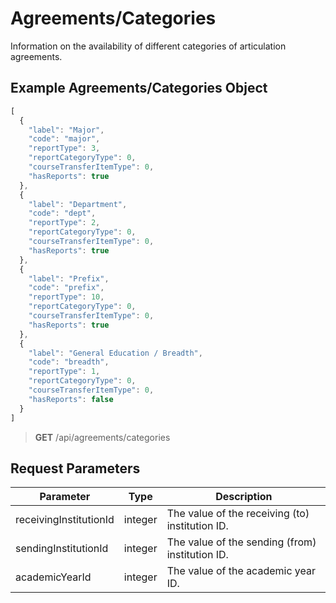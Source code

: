 # Agreements/Categories

Information on the availability of different categories of articulation agreements.

## Example Agreements/Categories Object

```js
[
  {
    "label": "Major",
    "code": "major",
    "reportType": 3,
    "reportCategoryType": 0,
    "courseTransferItemType": 0,
    "hasReports": true
  },
  {
    "label": "Department",
    "code": "dept",
    "reportType": 2,
    "reportCategoryType": 0,
    "courseTransferItemType": 0,
    "hasReports": true
  },
  {
    "label": "Prefix",
    "code": "prefix",
    "reportType": 10,
    "reportCategoryType": 0,
    "courseTransferItemType": 0,
    "hasReports": true
  },
  {
    "label": "General Education / Breadth",
    "code": "breadth",
    "reportType": 1,
    "reportCategoryType": 0,
    "courseTransferItemType": 0,
    "hasReports": false
  }
]
```

> **GET** /api/agreements/categories

## Request Parameters

| Parameter | Type | Description |
| ----------- | ----------- | ----------- |
| receivingInstitutionId | integer | The value of the receiving (to) institution ID. |
| sendingInstitutionId | integer | The value of the sending (from) institution ID. |
| academicYearId | integer | The value of the academic year ID. |